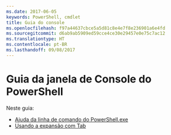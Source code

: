 ```yaml
---
ms.date: 2017-06-05
keywords: PowerShell, cmdlet
title: Guia do console
ms.openlocfilehash: f97a44637cbce5a5d81c8e4e7f8e236901a6e4fd
ms.sourcegitcommit: d6ab9ab5909ed59cce4ce30e29457e0e75c7ac12
ms.translationtype: HT
ms.contentlocale: pt-BR
ms.lasthandoff: 09/08/2017
---
```

# <a name="powershell-console-window-guide"></a>Guia da janela de Console do PowerShell

Neste guia:
- [Ajuda da linha de comando do PowerShell.exe](console/PowerShell.exe-Command-Line-Help.md)
- [Usando a expansão com Tab](console/Using-Tab-Expansion.md)

